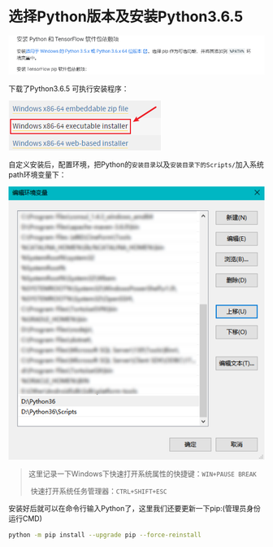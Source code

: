 # 选择Python版本及安装Python3.6.5

![1563376149183](images/1563376149183.png)

下载了Python3.6.5 可执行安装程序：

![1563376251995](images/1563376251995.png)

自定义安装后，配置环境，把Python的`安装目录`以及`安装目录下的Scripts/`加入系统 path环境变量下：

![1563383930747](images//1563383930747.png)

> 这里记录一下Windows下快速打开系统属性的快捷键：`WIN+PAUSE BREAK`
>
> ​	   											     快速打开系统任务管理器：`CTRL+SHIFT+ESC`

安装好后就可以在命令行输入Python了，这里我们还要更新一下pip:(管理员身份运行CMD)

```bash
python -m pip install --upgrade pip --force-reinstall
```

